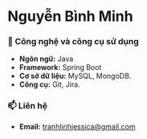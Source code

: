 # Nguyễn Bình Minh
### 🔧 Công nghệ và công cụ sử dụng
- **Ngôn ngữ:** Java
- **Framework:** Spring Boot
- **Cơ sở dữ liệu:** MySQL, MongoDB.
- **Công cụ:** Git, Jira.

### 📫 Liên hệ
- **Email:** [tranhlinhjessica@gmail.com](mailto:tranhlinhjessica@gmail.com)  
